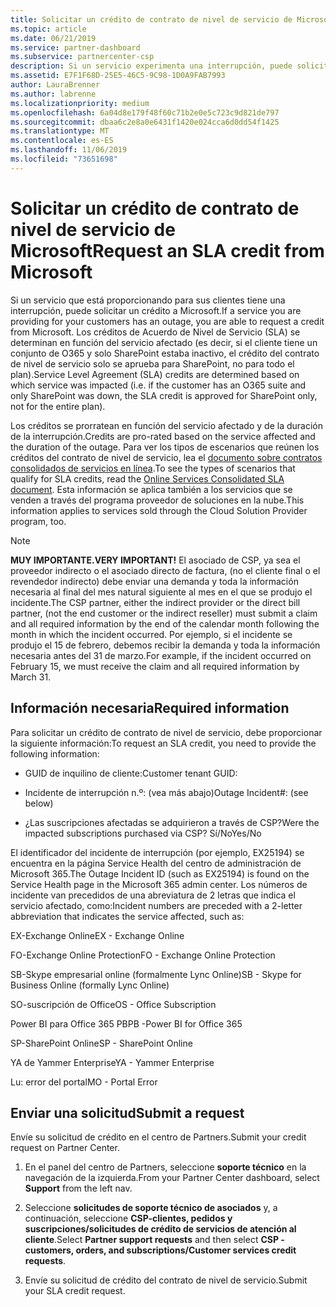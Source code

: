 ```yaml
---
title: Solicitar un crédito de contrato de nivel de servicio de Microsoft | Centro de Partners
ms.topic: article
ms.date: 06/21/2019
ms.service: partner-dashboard
ms.subservice: partnercenter-csp
description: Si un servicio experimenta una interrupción, puede solicitar un crédito de SLA para su cliente.
ms.assetid: E7F1F68D-25E5-46C5-9C98-1D0A9FAB7993
author: LauraBrenner
ms.author: labrenne
ms.localizationpriority: medium
ms.openlocfilehash: 6a04d8e179f48f60c71b2e0e5c723c9d821de797
ms.sourcegitcommit: dbaa6c2e8a0e6431f1420e024cca6d0dd54f1425
ms.translationtype: MT
ms.contentlocale: es-ES
ms.lasthandoff: 11/06/2019
ms.locfileid: "73651698"
---
```

# <a name="request-an-sla-credit-from-microsoft"></a><span data-ttu-id="a06cf-103">Solicitar un crédito de contrato de nivel de servicio de Microsoft</span><span class="sxs-lookup"><span data-stu-id="a06cf-103">Request an SLA credit from Microsoft</span></span> 

<span data-ttu-id="a06cf-104">Si un servicio que está proporcionando para sus clientes tiene una interrupción, puede solicitar un crédito a Microsoft.</span><span class="sxs-lookup"><span data-stu-id="a06cf-104">If a service you are providing for your customers has an outage, you are able to request a credit from Microsoft.</span></span> <span data-ttu-id="a06cf-105">Los créditos de Acuerdo de Nivel de Servicio (SLA) se determinan en función del servicio afectado (es decir, si el cliente tiene un conjunto de O365 y solo SharePoint estaba inactivo, el crédito del contrato de nivel de servicio solo se aprueba para SharePoint, no para todo el plan).</span><span class="sxs-lookup"><span data-stu-id="a06cf-105">Service Level Agreement (SLA) credits are determined based on which service was impacted (i.e. if the customer has an O365 suite and only SharePoint was down, the SLA credit is approved for SharePoint only, not for the entire plan).</span></span>

<span data-ttu-id="a06cf-106">Los créditos se prorratean en función del servicio afectado y de la duración de la interrupción.</span><span class="sxs-lookup"><span data-stu-id="a06cf-106">Credits are pro-rated based on the service affected and the duration of the outage.</span></span> <span data-ttu-id="a06cf-107">Para ver los tipos de escenarios que reúnen los créditos del contrato de nivel de servicio, lea el [documento sobre contratos consolidados de servicios en línea](http://www.microsoftvolumelicensing.com/DocumentSearch.aspx?Mode=3&DocumentTypeId=37).</span><span class="sxs-lookup"><span data-stu-id="a06cf-107">To see the types of scenarios that qualify for SLA credits, read the [Online Services Consolidated SLA document](http://www.microsoftvolumelicensing.com/DocumentSearch.aspx?Mode=3&DocumentTypeId=37).</span></span> <span data-ttu-id="a06cf-108">Esta información se aplica también a los servicios que se venden a través del programa proveedor de soluciones en la nube.</span><span class="sxs-lookup"><span data-stu-id="a06cf-108">This information applies to services sold through the Cloud Solution Provider program, too.</span></span>

>[!Note]
><span data-ttu-id="a06cf-109">**MUY IMPORTANTE.**</span><span class="sxs-lookup"><span data-stu-id="a06cf-109">**VERY IMPORTANT!**</span></span> <span data-ttu-id="a06cf-110">El asociado de CSP, ya sea el proveedor indirecto o el asociado directo de factura, (no el cliente final o el revendedor indirecto) debe enviar una demanda y toda la información necesaria al final del mes natural siguiente al mes en el que se produjo el incidente.</span><span class="sxs-lookup"><span data-stu-id="a06cf-110">The CSP partner, either the indirect provider or the direct bill partner, (not the end customer or the indirect reseller) must submit a claim and all required information by the end of the calendar month following the month in which the incident occurred.</span></span> <span data-ttu-id="a06cf-111">Por ejemplo, si el incidente se produjo el 15 de febrero, debemos recibir la demanda y toda la información necesaria antes del 31 de marzo.</span><span class="sxs-lookup"><span data-stu-id="a06cf-111">For example, if the incident occurred on February 15, we must receive the claim and all required information by March 31.</span></span> 

## <a name="required-information"></a><span data-ttu-id="a06cf-112">Información necesaria</span><span class="sxs-lookup"><span data-stu-id="a06cf-112">Required information</span></span>


<span data-ttu-id="a06cf-113">Para solicitar un crédito de contrato de nivel de servicio, debe proporcionar la siguiente información:</span><span class="sxs-lookup"><span data-stu-id="a06cf-113">To request an SLA credit, you need to provide the following information:</span></span> 

- <span data-ttu-id="a06cf-114">GUID de inquilino de cliente:</span><span class="sxs-lookup"><span data-stu-id="a06cf-114">Customer tenant GUID:</span></span> 

- <span data-ttu-id="a06cf-115">Incidente de interrupción n.º: (vea más abajo)</span><span class="sxs-lookup"><span data-stu-id="a06cf-115">Outage Incident#: (see below)</span></span>

- <span data-ttu-id="a06cf-116">¿Las suscripciones afectadas se adquirieron a través de CSP?</span><span class="sxs-lookup"><span data-stu-id="a06cf-116">Were the impacted subscriptions purchased via CSP?</span></span> <span data-ttu-id="a06cf-117">Sí/No</span><span class="sxs-lookup"><span data-stu-id="a06cf-117">Yes/No</span></span>

<span data-ttu-id="a06cf-118">El identificador del incidente de interrupción (por ejemplo, EX25194) se encuentra en la página Service Health del centro de administración de Microsoft 365.</span><span class="sxs-lookup"><span data-stu-id="a06cf-118">The Outage Incident ID (such as EX25194) is found on the Service Health page in the Microsoft 365 admin center.</span></span> <span data-ttu-id="a06cf-119">Los números de incidente van precedidos de una abreviatura de 2 letras que indica el servicio afectado, como:</span><span class="sxs-lookup"><span data-stu-id="a06cf-119">Incident numbers are preceded with a 2-letter abbreviation that indicates the service affected, such as:</span></span>

<span data-ttu-id="a06cf-120">EX-Exchange Online</span><span class="sxs-lookup"><span data-stu-id="a06cf-120">EX - Exchange Online</span></span>

<span data-ttu-id="a06cf-121">FO-Exchange Online Protection</span><span class="sxs-lookup"><span data-stu-id="a06cf-121">FO - Exchange Online Protection</span></span>

<span data-ttu-id="a06cf-122">SB-Skype empresarial online (formalmente Lync Online)</span><span class="sxs-lookup"><span data-stu-id="a06cf-122">SB - Skype for Business Online (formally Lync Online)</span></span>

<span data-ttu-id="a06cf-123">SO-suscripción de Office</span><span class="sxs-lookup"><span data-stu-id="a06cf-123">OS - Office Subscription</span></span>

<span data-ttu-id="a06cf-124">Power BI para Office 365 PB</span><span class="sxs-lookup"><span data-stu-id="a06cf-124">PB -Power BI for Office 365</span></span>

<span data-ttu-id="a06cf-125">SP-SharePoint Online</span><span class="sxs-lookup"><span data-stu-id="a06cf-125">SP - SharePoint Online</span></span>

<span data-ttu-id="a06cf-126">YA de Yammer Enterprise</span><span class="sxs-lookup"><span data-stu-id="a06cf-126">YA - Yammer Enterprise</span></span>

<span data-ttu-id="a06cf-127">Lu: error del portal</span><span class="sxs-lookup"><span data-stu-id="a06cf-127">MO - Portal Error</span></span>

## <a name="submit-a-request"></a><span data-ttu-id="a06cf-128">Enviar una solicitud</span><span class="sxs-lookup"><span data-stu-id="a06cf-128">Submit a request</span></span>

<span data-ttu-id="a06cf-129">Envíe su solicitud de crédito en el centro de Partners.</span><span class="sxs-lookup"><span data-stu-id="a06cf-129">Submit your credit request on Partner Center.</span></span>

1. <span data-ttu-id="a06cf-130">En el panel del centro de Partners, seleccione **soporte técnico** en la navegación de la izquierda.</span><span class="sxs-lookup"><span data-stu-id="a06cf-130">From your Partner Center dashboard, select **Support** from the left nav.</span></span>

2. <span data-ttu-id="a06cf-131">Seleccione **solicitudes de soporte técnico de asociados** y, a continuación, seleccione **CSP-clientes, pedidos y suscripciones/solicitudes de crédito de servicios de atención al cliente**.</span><span class="sxs-lookup"><span data-stu-id="a06cf-131">Select **Partner support requests** and then select **CSP - customers, orders, and subscriptions/Customer services credit requests**.</span></span>

3. <span data-ttu-id="a06cf-132">Envíe su solicitud de crédito del contrato de nivel de servicio.</span><span class="sxs-lookup"><span data-stu-id="a06cf-132">Submit your SLA credit request.</span></span>






